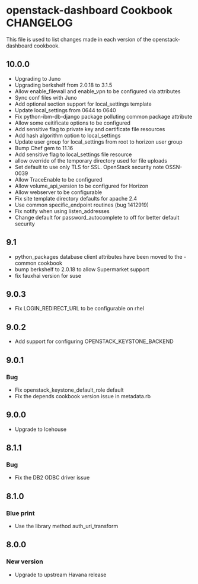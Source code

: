 openstack-dashboard Cookbook CHANGELOG
==============================
This file is used to list changes made in each version of the openstack-dashboard cookbook.

## 10.0.0
* Upgrading to Juno
* Upgrading berkshelf from 2.0.18 to 3.1.5
* Allow enable_filewall and enable_vpn to be configured via attributes
* Sync conf files with Juno
* Add optional section support for local_settings template
* Update local_settings from 0644 to 0640
* Fix python-ibm-db-django package polluting common package attribute
* Allow some ceitificate options to be configured
* Add sensitive flag to private key and certificate file resources
* Add hash algorithm option to local_settings
* Update user group for local_settings from root to horizon user group
* Bump Chef gem to 11.16
* Add sensitive flag to local_settings file resource
* allow override of the temporary directory used for file uploads
* Set default to use only TLS for SSL. OpenStack security note OSSN-0039
* Allow TraceEnable to be configured
* Allow volume_api_version to be configured for Horizon
* Allow webserver to be configurable
* Fix site template directory defaults for apache 2.4
* Use common specific_endpoint routines (bug 1412919)
* Fix notify when using listen_addresses
* Change default for password_autocomplete to off for better default security

## 9.1
* python_packages database client attributes have been moved to the -common cookbook
* bump berkshelf to 2.0.18 to allow Supermarket support
* fix fauxhai version for suse

## 9.0.3
* Fix LOGIN_REDIRECT_URL to be configurable on rhel

## 9.0.2
* Add support for configuring OPENSTACK_KEYSTONE_BACKEND

## 9.0.1
### Bug
* Fix openstack_keystone_default_role default
* Fix the depends cookbook version issue in metadata.rb

## 9.0.0
* Upgrade to Icehouse

## 8.1.1
### Bug
* Fix the DB2 ODBC driver issue

## 8.1.0
### Blue print
* Use the library method auth_uri_transform

## 8.0.0
### New version
* Upgrade to upstream Havana release
